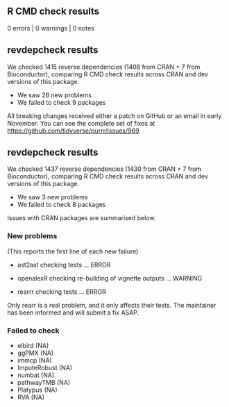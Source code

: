 ## R CMD check results

0 errors | 0 warnings | 0 notes

## revdepcheck results

We checked 1415 reverse dependencies (1408 from CRAN + 7 from Bioconductor), comparing R CMD check results across CRAN and dev versions of this package.

 * We saw 26 new problems
 * We failed to check 9 packages

All breaking changes received either a patch on GitHub or an email in early November. You can see the complete set of fixes at https://github.com/tidyverse/purrr/issues/969.

## revdepcheck results

We checked 1437 reverse dependencies (1430 from CRAN + 7 from Bioconductor), comparing R CMD check results across CRAN and dev versions of this package.

 * We saw 3 new problems
 * We failed to check 8 packages

Issues with CRAN packages are summarised below.

### New problems
(This reports the first line of each new failure)

* ast2ast
  checking tests ... ERROR

* openalexR
  checking re-building of vignette outputs ... WARNING

* rearrr
  checking tests ... ERROR

Only rearr is a real problem, and it only affects their tests. The maintainer has been informed and will submit a fix ASAP.

### Failed to check

* elbird       (NA)
* ggPMX        (NA)
* immcp        (NA)
* ImputeRobust (NA)
* numbat       (NA)
* pathwayTMB   (NA)
* Platypus     (NA)
* RVA          (NA)
